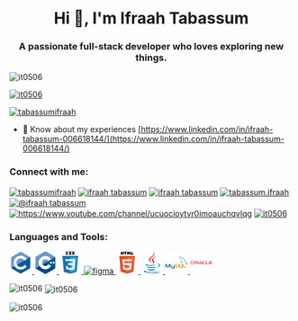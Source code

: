 <h1 align="center">Hi 👋, I'm Ifraah Tabassum</h1>
<h3 align="center">A passionate full-stack developer who loves exploring new things.</h3>

<p align="left"> <img src="https://komarev.com/ghpvc/?username=it0506&label=Profile%20views&color=0e75b6&style=flat" alt="it0506" /> </p>

<p align="left"> <a href="https://github.com/ryo-ma/github-profile-trophy"><img src="https://github-profile-trophy.vercel.app/?username=it0506" alt="it0506" /></a> </p>

<p align="left"> <a href="https://twitter.com/tabassumifraah" target="blank"><img src="https://img.shields.io/twitter/follow/tabassumifraah?logo=twitter&style=for-the-badge" alt="tabassumifraah" /></a> </p>

- 📄 Know about my experiences [https://www.linkedin.com/in/ifraah-tabassum-006618144/](https://www.linkedin.com/in/ifraah-tabassum-006618144/)

<h3 align="left">Connect with me:</h3>
<p align="left">
<a href="https://twitter.com/tabassumifraah" target="blank"><img align="center" src="https://raw.githubusercontent.com/rahuldkjain/github-profile-readme-generator/master/src/images/icons/Social/twitter.svg" alt="tabassumifraah" height="30" width="40" /></a>
<a href="https://linkedin.com/in/ifraah tabassum" target="blank"><img align="center" src="https://raw.githubusercontent.com/rahuldkjain/github-profile-readme-generator/master/src/images/icons/Social/linked-in-alt.svg" alt="ifraah tabassum" height="30" width="40" /></a>
<a href="https://fb.com/ifraah tabassum" target="blank"><img align="center" src="https://raw.githubusercontent.com/rahuldkjain/github-profile-readme-generator/master/src/images/icons/Social/facebook.svg" alt="ifraah tabassum" height="30" width="40" /></a>
<a href="https://instagram.com/tabassum.ifraah" target="blank"><img align="center" src="https://raw.githubusercontent.com/rahuldkjain/github-profile-readme-generator/master/src/images/icons/Social/instagram.svg" alt="tabassum.ifraah" height="30" width="40" /></a>
<a href="https://hashnode.com/@ifraah tabassum" target="blank"><img align="center" src="https://raw.githubusercontent.com/rahuldkjain/github-profile-readme-generator/master/src/images/icons/Social/hashnode.svg" alt="@ifraah tabassum" height="30" width="40" /></a>
<a href="https://www.youtube.com/c/https://www.youtube.com/channel/ucuocioytvr0imoauchqvlqg" target="blank"><img align="center" src="https://raw.githubusercontent.com/rahuldkjain/github-profile-readme-generator/master/src/images/icons/Social/youtube.svg" alt="https://www.youtube.com/channel/ucuocioytvr0imoauchqvlqg" height="30" width="40" /></a>
<a href="https://www.codechef.com/users/it0506" target="blank"><img align="center" src="https://cdn.jsdelivr.net/npm/simple-icons@3.1.0/icons/codechef.svg" alt="it0506" height="30" width="40" /></a>
</p>

<h3 align="left">Languages and Tools:</h3>
<p align="left"> <a href="https://www.cprogramming.com/" target="_blank" rel="noreferrer"> <img src="https://raw.githubusercontent.com/devicons/devicon/master/icons/c/c-original.svg" alt="c" width="40" height="40"/> </a> <a href="https://www.w3schools.com/cpp/" target="_blank" rel="noreferrer"> <img src="https://raw.githubusercontent.com/devicons/devicon/master/icons/cplusplus/cplusplus-original.svg" alt="cplusplus" width="40" height="40"/> </a> <a href="https://www.w3schools.com/css/" target="_blank" rel="noreferrer"> <img src="https://raw.githubusercontent.com/devicons/devicon/master/icons/css3/css3-original-wordmark.svg" alt="css3" width="40" height="40"/> </a> <a href="https://www.figma.com/" target="_blank" rel="noreferrer"> <img src="https://www.vectorlogo.zone/logos/figma/figma-icon.svg" alt="figma" width="40" height="40"/> </a> <a href="https://www.w3.org/html/" target="_blank" rel="noreferrer"> <img src="https://raw.githubusercontent.com/devicons/devicon/master/icons/html5/html5-original-wordmark.svg" alt="html5" width="40" height="40"/> </a> <a href="https://www.java.com" target="_blank" rel="noreferrer"> <img src="https://raw.githubusercontent.com/devicons/devicon/master/icons/java/java-original.svg" alt="java" width="40" height="40"/> </a> <a href="https://www.mysql.com/" target="_blank" rel="noreferrer"> <img src="https://raw.githubusercontent.com/devicons/devicon/master/icons/mysql/mysql-original-wordmark.svg" alt="mysql" width="40" height="40"/> </a> <a href="https://www.oracle.com/" target="_blank" rel="noreferrer"> <img src="https://raw.githubusercontent.com/devicons/devicon/master/icons/oracle/oracle-original.svg" alt="oracle" width="40" height="40"/> </a> </p>

<p><img align="left" src="https://github-readme-stats.vercel.app/api/top-langs?username=it0506&show_icons=true&locale=en&layout=compact" alt="it0506" /></p>

<p>&nbsp;<img align="center" src="https://github-readme-stats.vercel.app/api?username=it0506&show_icons=true&locale=en" alt="it0506" /></p>

<p><img align="center" src="https://github-readme-streak-stats.herokuapp.com/?user=it0506&" alt="it0506" /></p>
